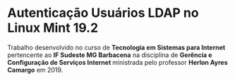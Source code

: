 # Autenticação Usuários LDAP no Linux Mint 19.2

<p>Trabalho desenvolvido no curso de <b>Tecnologia em Sistemas para Internet</b> pertencente ao <b>IF Sudeste MG Barbacena</b> na disciplina de <b>Gerência e Configuração de Serviços Internet </b> ministrada pelo professor <b>Herlon Ayres Camargo</b> em 2019.</p> 

